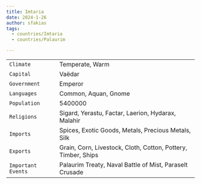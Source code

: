```yaml
---
title: Imtaria
date: 2024-1-26
author: sfakias
tags:
  - countries/Imtaria
  - countries/Palaurim

---
```

| | |
| --- | --- |
| `Climate` | Temperate, Warm |
| `Capital` | Vaëdar |
| `Government` | Emperor |
| `Languages` | Common, Aquan, Gnome |
| `Population` | 5400000 |
| `Religions` | Sigard, Yerastu, Factar, Laerion, Hydarax, Malahir |
| `Imports` | Spices, Exotic Goods, Metals, Precious Metals, Silk |
| `Exports` | Grain, Corn, Livestock, Cloth, Cotton, Pottery, Timber, Ships |
| `Important Events` | Palaurim Treaty, Naval Battle of Mist, Paraselt Crusade |
